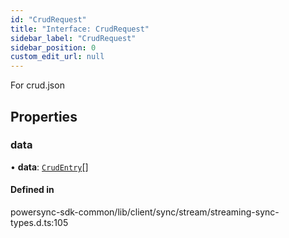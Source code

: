 ```yaml
---
id: "CrudRequest"
title: "Interface: CrudRequest"
sidebar_label: "CrudRequest"
sidebar_position: 0
custom_edit_url: null
---
```


For crud.json

## Properties

### data

• **data**: [`CrudEntry`](../classes/CrudEntry.md)[]

#### Defined in

powersync-sdk-common/lib/client/sync/stream/streaming-sync-types.d.ts:105
